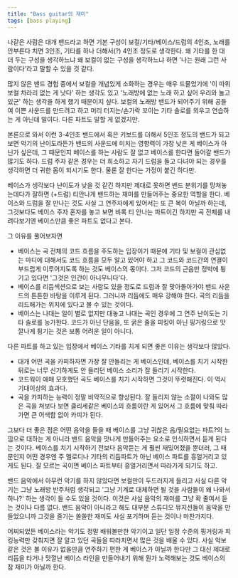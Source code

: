 ```yaml
---
title: "Bass guitar의 재미"
tags: [bass playing]
---
```


나같은 사람은 대개 밴드라고 하면 기본 구성이 보컬/기타/베이스/드럼의 4인조, 노래를 안부른다 치면 3인조, 기타를 하나 더해서(?) 4인조 정도로 생각한다. 왜 기타를 한 대 더 두는 구성을 생각하느냐 왜 보컬이 없는 구성을 생각하느냐 하면 '나는 원래 그런 사람이다'라고 말할 수 있을 것 같다. 

많지 않은 밴드 경험 중에서 보컬을 개념있게 소화하는 경우는 매우 드물었기에 '이 따위 보컬 차라리 없는 게 낫다' 하는 생각도 있고 '노래방에 없는 노래 하고 싶어 우리와 놀고 있군' 하는 생각을 하게 했기 때문이지 싶다. 보컬의 노래방 밴드가 되어주기 위해 공들여 이쁜 사운드를 만드려고 하고 머리 터지는/손가락 꼬이는 기타 솔로를 외우고 연습하는 게 아닌데 말이다. 다른 파트도 말할 게 없겠지만.

본론으로 와서 이런 3-4인조 밴드에서 혹은 키보드를 더해서 5인조 정도의 밴드가 되고 보면 악기의 난이도라든가 밴드의 사운드에 미치는 영향력이 가장 낮은 게 베이스가 아닌가 싶은데, 그 때문인지 베이스를 하는 사람도 잘 없고 베이스를 한다면 들어갈 밴드가 많기도 하다. 드럼 주자 같은 경우는 더 희소하고 자기 드럼을 들고 다녀야 되는 경우를 생각하면 더 귀한 몸이 되시기도 한다. 물론 잘 한다는 가정이 붙긴 하다만.

베이스가 생각보다 난이도가 낮을 것 같긴 하지만 제대로 못하면 밴드 분위기를 망쳐놓는데다가 잘하면 (+드럼) 티안나게 밴드하는 재미를 만들어주는 중요한 역할을 한다. 베이스와 드럼을 잘 만나는 것도 사실 그 연주자에게 있어서는 또 큰 복이 아닐까 하는데, 그것보다도 베이스 주자 혼자를 놓고 보면 비록 티 안나는 파트이긴 하지만 곡 전체를 내려다보기엔 베이스만큼 좋은 파트도 없다고 본다.

그 이유를 풀어보자면
* 베이스는 곡 전체의 코드 흐름을 주도하는 입장이기 때문에 기타 및 보컬이 관심없는 마디에 대해서도 코드 흐름을 모두 알고 있어야 하고 그 코드와 코드간의 연결이 부드럽게 이루어지도록 하는 것도 베이스의 몫이다. 그저 코드의 근음만 정박에 튕기고 있다면 '그것은 인간이 아니무니다'다. 
* 베이스를 리듬섹션으로 보는 사람도 있을 정도로 드럼과 잘 맞아돌아가야 밴드 사운드의 튼튼한 바탕을 이루게 된다. 그러니까 리듬에도 매우 강해야 한다. 곡의 리듬을 리드해가는 위치에 있다고 볼 수 있는 것이다. 
* 베이스는 나대는 일이 별로 없지만 대놓고 나대는 곡인 경우에 그 연주 난이도는 기타 솔로를 능가한다. 코드가 아닌 단음을, 또 굵은 줄을 피킹이 아닌 핑거링으로 맛깔나게 튕기는 것은 보통 어려운 일이 아니다. 

다른 파트를 하고 있는 입장에서 베이스 기타를 치게 되면 좋은 이유는 생각보다 많았다.
* 대개 어떤 곡을 카피하자면 가장 잘 안들리는 게 베이스인데, 베이스를 치기 시작한 뒤로는 너무 신기하게도 안 들리던 베이스 소리가 잘 들리기 시작한다. 
* 코드웍이 애매 모호했던 곡도 베이스를 치기 시작하면 그것이 뚜렷해진다. 이 역시 기대이상의 효과다.
* 곡을 카피하는 능력이 정말 비약적으로 향상된다. 잘 들리지 않는 소절이 나와도 많은 곡을 쳐보다 보면 클리세같은 베이스의 흐름이란 게 있어서 그 흐름에 맞춰 따라가면 큰 어색함 없이 카피가 된다.

그보다 더 좋은 점은 어떤 음악을 들을 때 베이스를 그냥 귀찮은 음/필요없는 파트?의 느낌으로 대하는 게 아니라 밴드 음악을 맛나게 만들어주는 요소로 인식하면서 듣게 된다는 것이다. 베이스를 치기 시작하기 전보다 음악듣는 게 훨씬 재밌어졌을 뿐더러, 그 때문인지 어떤 경우엔 주 멜로디나 기타의 리듬파트가 아닌 베이스 파트를 흥얼거리고 있게도 된다. 잘 모르는 곡이면 베이스 파트부터 흥얼거리면서 따라가게 되기도 하고. 

밴드 음악에서 아무런 악기를 하지 않았다면 보컬만이 두드러지게 들리고 사실 다른 악기는 그냥 노래방 반주처럼 생각되고 '그냥 기계로 대체하면 될 것을 사람들이 왜 나와서 하나?' 하는 생각이 들 수도 있을 것이다. 이것은 사실 음악의 재미를 그냥 확 줄여서 듣는 것이나 다름 없다. 밴드 음악이 아니라고 해도 대부분 스튜디오 뮤지션들이 음악을 만들었으니까 그것을 즐기는 쏠쏠한 재미도 사실 포기하며 듣는 것이나 마찬가지다.

어찌되었든 베이스라는 악기도 정말 배워볼만한 악기이고 일단 일정 수준의 핑거링과 피킹능력만 갖춰지면 잘 알고 있던 곡들을 따라치면서 많은 것을 배울 수 있다. 사실 악보같은 것은 볼 이유가 없을만큼 연주하기 편한 게 베이스가 아닐까 한다만 그 대신 제대로 리듬을 타거나 맛깔난 베이스 라인을 만들어내기 위해 뭔가 노력해보는 것도 베이스의 참 재미가 아닐까 한다. 